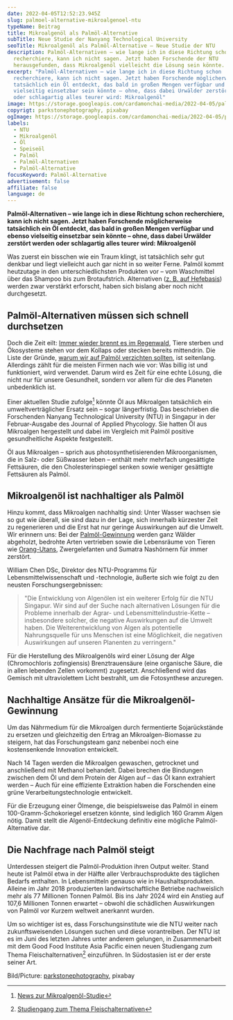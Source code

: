 ```yaml
---
date: 2022-04-05T12:52:23.945Z
slug: palmoel-alternative-mikroalgenoel-ntu
typeName: Beitrag
title: Mikroalgenöl als Palmöl-Alternative
subTitle: Neue Studie der Nanyang Technological University
seoTitle: Mikroalgenöl als Palmöl-Alternative – Neue Studie der NTU
description: Palmöl-Alternativen – wie lange ich in diese Richtung schon
  recherchiere, kann ich nicht sagen. Jetzt haben Forschende der NTU
  herausgefunden, dass Mikroalgenöl vielleicht die Lösung sein könnte.
excerpt: "Palmöl-Alternativen – wie lange ich in diese Richtung schon
  recherchiere, kann ich nicht sagen. Jetzt haben Forschende möglicherweise
  tatsächlich ein Öl entdeckt, das bald in großen Mengen verfügbar und ebenso
  vielseitig einsetzbar sein könnte – ohne, dass dabei Urwälder zerstört werden
  oder schlagartig alles teurer wird: Mikroalgenöl"
image: https://storage.googleapis.com/cardamonchai-media/2022-04-05/palmoel-alternative-mikroalgenoel-jpg-imagine-f8b808_b87120_1024_768/640.webp
copyrigt: parkstonephotography, pixabay
ogImage: https://storage.googleapis.com/cardamonchai-media/2022-04-05/palmoel-alternative-mikroalgenoel-fb-png-imagine-f8b808_b46e1f_1200_628/640.webp
labels:
  - NTU
  - Mikroalgenöl
  - Öl
  - Speiseöl
  - Palmöl
  - Palmöl-Alternativen
  - Palmöl-Alternative
focusKeyword: Palmöl-Alternative
advertisement: false
affiliate: false
language: de
---
```

**Palmöl-Alternativen – wie lange ich in diese Richtung schon recherchiere, kann ich nicht sagen. Jetzt haben Forschende möglicherweise tatsächlich ein Öl entdeckt, das bald in großen Mengen verfügbar und ebenso vielseitig einsetzbar sein könnte – ohne, dass dabei Urwälder zerstört werden oder schlagartig alles teurer wird: Mikroalgenöl**

Was zuerst ein bisschen wie ein Traum klingt, ist tatsächlich sehr gut denkbar und liegt vielleicht auch gar nicht in so weiter Ferne. Palmöl kommt heutzutage in den unterschiedlichsten Produkten vor – vom Waschmittel über das Shampoo bis zum Brotaufstrich. Alternativen ([z. B. auf Hefebasis](/2015/11/forscher-finden-palmoel-ersatz/)) werden zwar verstärkt erforscht, haben sich bislang aber noch nicht durchgesetzt.

## Palmöl-Alternativen müssen sich schnell durchsetzen

Doch die Zeit eilt: [Immer wieder brennt es im Regenwald](/2015/11/feuer-im-regenwald/), Tiere sterben und Ökosysteme stehen vor dem Kollaps oder stecken bereits mittendrin. Die Liste der Gründe, [warum wir auf Palmöl verzichten sollten](/2015/05/palmoel/), ist seitenlang. Allerdings zählt für die meisten Firmen nach wie vor: Was billig ist und funktioniert, wird verwendet. Darum wird es Zeit für eine echte Lösung, die nicht nur für unsere Gesundheit, sondern vor allem für die des Planeten unbedenklich ist.

Einer aktuellen Studie zufolge[^1] könnte Öl aus Mikroalgen tatsächlich ein umweltverträglicher Ersatz sein – sogar längerfristig. Das beschrieben die Forschenden Nanyang Technological University (NTU) in Singapur in der Februar-Ausgabe des Journal of Applied Phycology. Sie hatten Öl aus Mikroalgen hergestellt und dabei im Vergleich mit Palmöl positive gesundheitliche Aspekte festgestellt.

Öl aus Mikroalgen – sprich aus photosynthetisierenden Mikroorganismen, die in Salz- oder Süßwasser leben – enthält mehr mehrfach ungesättigte Fettsäuren, die den Cholesterinspiegel senken sowie weniger gesättigte Fettsäuren als Palmöl.

## Mikroalgenöl ist nachhaltiger als Palmöl

Hinzu kommt, dass Mikroalgen nachhaltig sind: Unter Wasser wachsen sie so gut wie überall, sie sind dazu in der Lage, sich innerhalb kürzester Zeit zu regenerieren und die Erst hat nur geringe Auswirkungen auf die Umwelt. Wir erinnern uns: Bei der [Palmöl-Gewinnung](/2015/05/palmoel/) werden ganz Wälder abgeholzt, bedrohte Arten vertrieben sowie die Lebensräume von Tieren wie [Orang-Utans](/2015/11/feuer-im-regenwald/), Zwergelefanten und Sumatra Nashörnern für immer zerstört.

William Chen DSc, Direktor des NTU-Programms für Lebensmittelwissenschaft und -technologie, äußerte sich wie folgt zu den neusten Forschungsergebnissen:

> "Die Entwicklung von Algenölen ist ein weiterer Erfolg für die NTU Singapur. Wir sind auf der Suche nach alternativen Lösungen für die Probleme innerhalb der Agrar- und Lebensmittelindustrie-Kette – insbesondere solcher, die negative Auswirkungen auf die Umwelt haben. Die Weiterentwicklung von Algen als potentielle Nahrungsquelle für uns Menschen ist eine Möglichkeit, die negativen Auswirkungen auf unseren Planenten zu verringern."

Für die Herstellung des Mikroalgenöls wird einer Lösung der Alge (Chromochloris zofingiensis) Brenztrauensäure (eine organische Säure, die in allen lebenden Zellen vorkommt) zugesetzt. Anschließend wird das Gemisch mit ultraviolettem Licht bestrahlt, um die Fotosynthese anzuregen.

## Nachhaltige Ansätze für die Mikroalgenöl-Gewinnung

Um das Nährmedium für die Mikroalgen durch fermentierte Sojarückstände zu ersetzen und gleichzeitig den Ertrag an Mikroalgen-Biomasse zu steigern, hat das Forschungsteam ganz nebenbei noch eine kostensenkende Innovation entwickelt.

Nach 14 Tagen werden die Mikroalgen gewaschen, getrocknet und anschließend mit Methanol behandelt. Dabei brechen die Bindungen zwischen dem Öl und dem Protein der Algen auf – das Öl kann extrahiert werden – Auch für eine effiziente Extraktion haben die Forschenden eine grüne Verarbeitungstechnologie entwickelt.

Für die Erzeugung einer Ölmenge, die beispielsweise das Palmöl in einem 100-Gramm-Schokoriegel ersetzen könnte, sind lediglich 160 Gramm Algen nötig. Damit stellt die Algenöl-Entdeckung definitiv eine mögliche Palmöl-Alternative dar.

## Die Nachfrage nach Palmöl steigt

Unterdessen steigert die Palmöl-Produktion ihren Output weiter. Stand heute ist Palmöl etwa in der Hälfte aller Verbrauchsprodukte des täglichen Bedarfs enthalten. In Lebensmitteln genauso wie in Haushaltsprodukten. Alleine im Jahr 2018 produzierten landwirtschaftliche Betriebe nachweislich mehr als 77 Millionen Tonnen Palmöl. Bis ins Jahr 2024 wird ein Anstieg auf 107,6 Millionen Tonnen erwartet – obwohl die schädlichen Auswirkungen von Palmöl vor Kurzem weltweit anerkannt wurden.

Um so wichtiger ist es, dass Forschungsinstitute wie die NTU weiter nach zukunftsweisenden Lösungen suchen und diese vorantreiben. Der NTU ist es im Juni des letzten Jahres unter anderem gelungen, in Zusammenarbeit mit dem Good Food Institute Asia Pacific einen neuen Studiengang zum Thema Fleischalternativen[^2] einzuführen. In Südostasien ist er der erste seiner Art.

Bild/Picture: [parkstonephotography](https://pixabay.com/photos/oil-abstract-bubble-background-6915740/), pixabay

[^1]: [News zur Mikroalgenöl-Studie](https://www.ntu.edu.sg/docs/default-source/corporate-ntu/hub-news/scientists-led-by-ntu-singapore-produce-oils-from-microalgae-that-could-replace-palm-oil-in-food-production.pdf?sfvrsn=ef60abc6_1)

[^2]: [Studiengang zum Thema Fleischalternativen](https://www.ntu.edu.sg/news/detail/new-undergraduate-course-in-alternative-meats-launched)